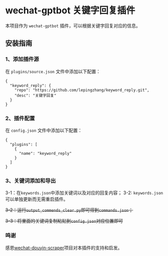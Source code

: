 # wechat-gptbot 关键字回复插件

本项目作为 `wechat-gptbot` 插件，可以根据关键字回复对应的信息。

## 安装指南

### 1、添加插件源
在 `plugins/source.json` 文件中添加以下配置：
```
{
  "keyword_reply": {
    "repo": "https://github.com/lepingzhang/keyword_reply.git",
    "desc": "关键字回复"
  }
}
```

### 2、插件配置
在 `config.json` 文件中添加以下配置：
```
{
  "plugins": [
    {
      "name": "keyword_reply"
    }
  ]
}
```

### 3、关键词添加和导出
3-1：在`keywords.json`中添加关键词以及对应的回复内容；
3-2: `keywords.json`可以单独更新而无需重启插件。

~~3-2：运行`output_commends_clear.py`即可得到`commands.json`；~~

~~3-3：将里面的关键词复制粘贴到`config.json`对应位置即可~~

### 鸣谢
感恩[wechat-douyin-scraper](https://github.com/al-one/wechat-douyin-scraper)项目对本插件的支持和启发。
